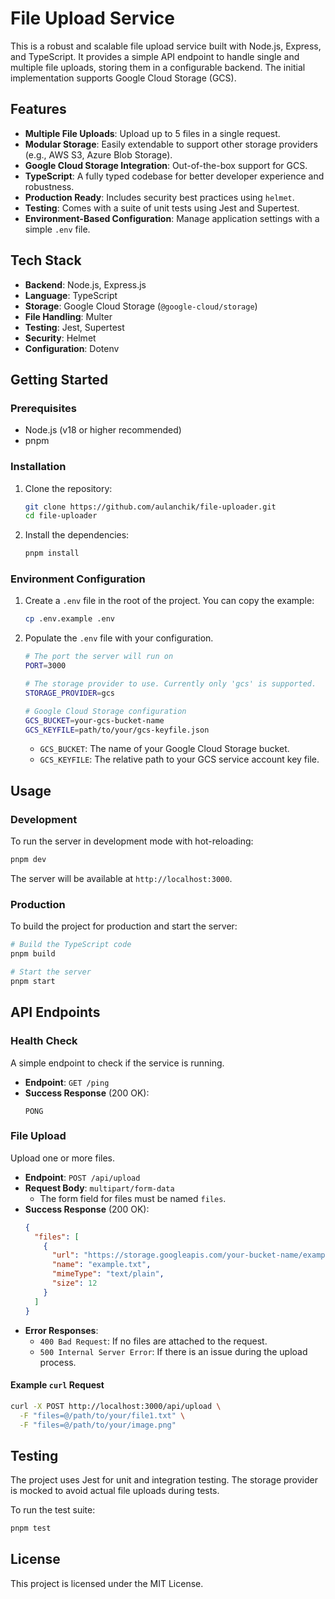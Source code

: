 # File Upload Service

This is a robust and scalable file upload service built with Node.js, Express, and TypeScript.
It provides a simple API endpoint to handle single and multiple file uploads, storing them in a configurable backend. The initial implementation supports Google Cloud Storage (GCS).

## Features

*   **Multiple File Uploads**: Upload up to 5 files in a single request.
*   **Modular Storage**: Easily extendable to support other storage providers (e.g., AWS S3, Azure Blob Storage).
*   **Google Cloud Storage Integration**: Out-of-the-box support for GCS.
*   **TypeScript**: A fully typed codebase for better developer experience and robustness.
*   **Production Ready**: Includes security best practices using `helmet`.
*   **Testing**: Comes with a suite of unit tests using Jest and Supertest.
*   **Environment-Based Configuration**: Manage application settings with a simple `.env` file.

## Tech Stack

*   **Backend**: Node.js, Express.js
*   **Language**: TypeScript
*   **Storage**: Google Cloud Storage (`@google-cloud/storage`)
*   **File Handling**: Multer
*   **Testing**: Jest, Supertest
*   **Security**: Helmet
*   **Configuration**: Dotenv

## Getting Started

### Prerequisites

*   Node.js (v18 or higher recommended)
*   pnpm

### Installation

1.  Clone the repository:
    ```bash
    git clone https://github.com/aulanchik/file-uploader.git
    cd file-uploader
    ```

2.  Install the dependencies:
    ```bash
    pnpm install
    ```

### Environment Configuration

1.  Create a `.env` file in the root of the project. You can copy the example:
    ```bash
    cp .env.example .env
    ```

2.  Populate the `.env` file with your configuration.

    ```bash
    # The port the server will run on
    PORT=3000

    # The storage provider to use. Currently only 'gcs' is supported.
    STORAGE_PROVIDER=gcs

    # Google Cloud Storage configuration
    GCS_BUCKET=your-gcs-bucket-name
    GCS_KEYFILE=path/to/your/gcs-keyfile.json
    ```

    *   `GCS_BUCKET`: The name of your Google Cloud Storage bucket.
    *   `GCS_KEYFILE`: The relative path to your GCS service account key file.

## Usage

### Development

To run the server in development mode with hot-reloading:

```bash
pnpm dev
```

The server will be available at `http://localhost:3000`.

### Production

To build the project for production and start the server:

```bash
# Build the TypeScript code
pnpm build

# Start the server
pnpm start
```

## API Endpoints

### Health Check

A simple endpoint to check if the service is running.

*   **Endpoint**: `GET /ping`
*   **Success Response** (200 OK):
    ```
    PONG
    ```

### File Upload

Upload one or more files.

*   **Endpoint**: `POST /api/upload`
*   **Request Body**: `multipart/form-data`
    *   The form field for files must be named `files`.
*   **Success Response** (200 OK):
    ```json
    {
      "files": [
        {
          "url": "https://storage.googleapis.com/your-bucket-name/example.txt",
          "name": "example.txt",
          "mimeType": "text/plain",
          "size": 12
        }
      ]
    }
    ```
*   **Error Responses**:
    *   `400 Bad Request`: If no files are attached to the request.
    *   `500 Internal Server Error`: If there is an issue during the upload process.

#### Example `curl` Request

```bash
curl -X POST http://localhost:3000/api/upload \
  -F "files=@/path/to/your/file1.txt" \
  -F "files=@/path/to/your/image.png"
```

## Testing

The project uses Jest for unit and integration testing. The storage provider is mocked to avoid actual file uploads during tests.

To run the test suite:

```bash
pnpm test
```

## License

This project is licensed under the MIT License.
